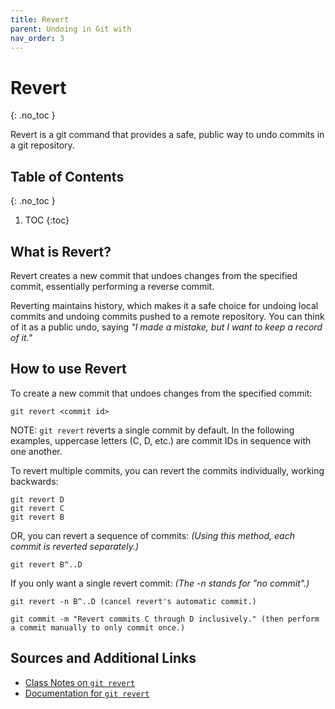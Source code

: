 ```yaml
---
title: Revert
parent: Undoing in Git with
nav_order: 3
---
```


<!-- prettier-ignore-start -->
# Revert
{: .no_toc }

Revert is a git command that provides a safe, public way to undo commits in a git repository.

## Table of Contents
{: .no_toc }

1. TOC
{:toc}

<!-- prettier-ignore-end -->


## What is Revert?
Revert creates a new commit that undoes changes from the specified commit, essentially performing a reverse commit.

Reverting maintains history, which makes it a safe choice for undoing local commits and undoing commits pushed to a remote repository. You can think of it as a public undo, saying *"I made a mistake, but I want to keep a record of it."*



## How to use Revert
To create a new commit that undoes changes from the specified commit:
```
git revert <commit id>
```
NOTE: ```git revert``` reverts a single commit by default. In the following examples, uppercase letters (C, D, etc.) are commit IDs in sequence with one another.

To revert multiple commits, you can revert the commits individually, working backwards:
```
git revert D
git revert C
git revert B
```
OR, you can revert a sequence of commits: *(Using this method, each commit is reverted separately.)*
```
git revert B^..D
```
If you only want a single revert commit: *(The -n stands for "no commit".)*
```
git revert -n B^..D (cancel revert's automatic commit.)

git commit -m "Revert commits C through D inclusively." (then perform a commit manually to only commit once.)
```

## Sources and Additional Links
- [Class Notes on ```git revert```](https://stungeye.github.io/Software-Development-And-Documentation-1/02-git-version-control-next-steps/index.html#11)
- [Documentation for ```git revert```](https://git-scm.com/docs/git-revert)
